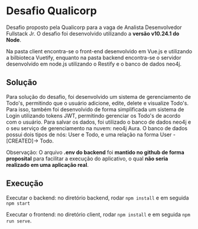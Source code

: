 # Desafio Qualicorp

Desafio proposto pela Qualicorp para a vaga de Analista Desenvolvedor Fullstack Jr.
O desafio foi desenvolvido utilizando a **versão v10.24.1 do Node**.

Na pasta client encontra-se o front-end desenvolvido em Vue.js e utilizando a bilbioteca Vuetify, enquanto na pasta backend encontra-se o servidor desenvolvido em node.js utilizando o Restify e o banco de dados neo4j.

## Solução

Para solução do desafio, foi desenvolvido um sistema de gerenciamento de Todo's, permitindo que o usuário adicione, edite, delete e visualize Todo's. Para isso, também foi desenvolvido de forma simplificada um sistema de Login utilizando tokens JWT, permitindo gerenciar os Todo's de acordo com o usuário. Para salvar os dados, foi utilizado o banco de dados neo4j e o seu serviço de gerenciamento na nuvem: neo4j Aura. O banco de dados possui dois tipos de nós: User e Todo, e uma relação na forma User -[CREATED]-> Todo.

Observação: O arquivo **.env do backend** foi **mantido no github de forma proposital** para facilitar a execução do aplicativo, o qual **não seria realizado em uma aplicação real**.

## Execução

Executar o backend: no diretório backend, rodar `npm install` e em seguida `npm start`

Executar o frontend: no diretório client, rodar `npm install` e em seguida `npm run serve`.
